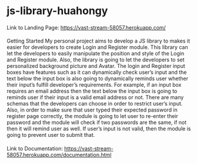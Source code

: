 # js-library-huahongy
####
Link to Landing Page: https://vast-stream-58057.herokuapp.com/
####
Getting Started
My personal project aims to develop a JS library to makes it easier for developers to create Login and Register module. This library can let the developers to easily manipulate the position and style of the Login and Register module. Also, the library is going to let the developers to set personalized background picture and Avatar. The login and Register input boxes have features such as it can dynamically check user’s input and the text below the input box is also going to dynamically reminds user whether their input’s fulfill developer’s requirements. For example, if an input box requires an email address then the text below the input box is going to reminds user if their input is a valid email address or not. There are many schemas that the developers can choose in order to restrict user’s input. Also, in order to make sure that user typed their expected password in register page correctly, the module is going to let user to re-enter their password and the module will check if two passwords are the same, if not then it will remind user as well. If user’s input is not valid, then the module is going to prevent user to submit that.

####
Link to Documentation: https://vast-stream-58057.herokuapp.com/documentation.html

